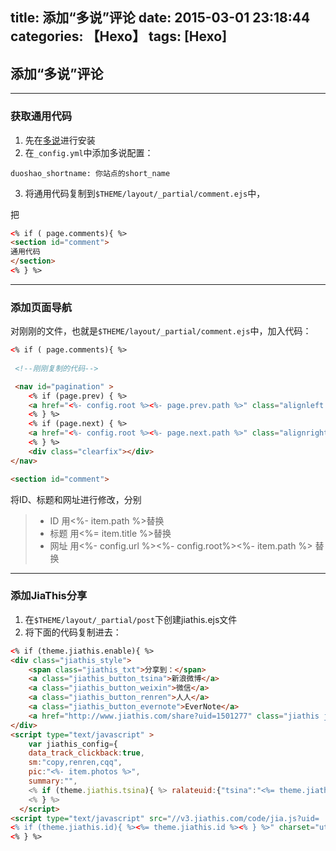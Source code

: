title: 添加“多说”评论
date: 2015-03-01 23:18:44
categories: 【Hexo】
tags: [Hexo]
---
## 添加“多说”评论 ##

---
### 获取通用代码 ###

1. 先在[多说](http://duoshuo.com/ "多说")进行安装
2. 在`_config.yml`中添加多说配置：

```
duoshao_shortname: 你站点的short_name
```

3. 将通用代码复制到`$THEME/layout/_partial/comment.ejs`中，
 
把

```html
<% if ( page.comments){ %>
<section id="comment">
通用代码
</section>
<% } %>
```

---

### 添加页面导航 ###

对刚刚的文件，也就是`$THEME/layout/_partial/comment.ejs`中，加入代码：

```html
<% if ( page.comments){ %>
 
 <!--刚刚复制的代码-->

 <nav id="pagination" >
    <% if (page.prev) { %>
    <a href="<%- config.root %><%- page.prev.path %>" class="alignleft prev" ><%= __('prev') %></a>
    <% } %>
    <% if (page.next) { %>
    <a href="<%- config.root %><%- page.next.path %>" class="alignright next" ><%= __('next') %></a>
    <% } %>
    <div class="clearfix"></div>
</nav>

<section id="comment">
```
将ID、标题和网址进行修改，分别
> * ID 用<%- item.path %>替换
> * 标题 用<%= item.title %>替换
> * 网址 用<%- config.url %><%- config.root%><%- item.path %> 替换

---

### 添加JiaThis分享 ###

1. 在`$THEME/layout/_partial/post`下创建jiathis.ejs文件
2. 将下面的代码复制进去：

```html
<% if (theme.jiathis.enable){ %>
<div class="jiathis_style">
    <span class="jiathis_txt">分享到：</span>
    <a class="jiathis_button_tsina">新浪微博</a>
    <a class="jiathis_button_weixin">微信</a>
    <a class="jiathis_button_renren">人人</a>
    <a class="jiathis_button_evernote">EverNote</a>
    <a href="http://www.jiathis.com/share?uid=1501277" class="jiathis jiathis_txt jiathis_separator jtico jtico_jiathis" target="_blank">更多</a>
</div>
<script type="text/javascript" >
    var jiathis_config={
    data_track_clickback:true,
    sm:"copy,renren,cqq",
    pic:"<%- item.photos %>",
    summary:"",
    <% if (theme.jiathis.tsina){ %> ralateuid:{"tsina":"<%= theme.jiathis.tsina %>"},hideMore:false}
    <% } %>
  </script> 
<script type="text/javascript" src="//v3.jiathis.com/code/jia.js?uid=
<% if (theme.jiathis.id){ %><%= theme.jiathis.id %><% } %>" charset="utf-8"></script>      
<% } %>
```